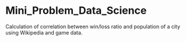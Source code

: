 # Mini_Problem_Data_Science
Calculation of correlation between win/loss ratio and population of a city using Wikipedia and game data. 
